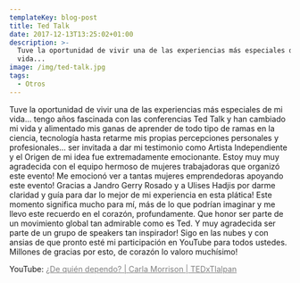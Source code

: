 ```yaml
---
templateKey: blog-post
title: Ted Talk
date: 2017-12-13T13:25:02+01:00
description: >-
  Tuve la oportunidad de vivir una de las experiencias más especiales de mi
  vida... 
image: /img/ted-talk.jpg
tags:
  - Otros
---
```

<p>Tuve la oportunidad de vivir una de las experiencias m&aacute;s&nbsp;especiales de mi vida... tengo a&ntilde;os fascinada con las conferencias Ted Talk y han cambiado mi vida y alimentado mis ganas de aprender de todo tipo de ramas en la ciencia, tecnolog&iacute;a hasta retarme mis propias percepciones personales y profesionales... ser invitada a dar mi testimonio como Artista Independiente y el Origen de mi idea fue extremadamente emocionante. Estoy muy muy agradecida con el equipo hermoso de mujeres trabajadoras que organiz&oacute; este evento! Me emocion&oacute; ver a tantas mujeres emprendedoras apoyando este evento! Gracias a Jandro Gerry Rosado y a Ulises Hadjis por darme claridad y gu&iacute;a para dar lo mejor de mi experiencia en esta pl&aacute;tica! Este momento significa mucho para m&iacute;, m&aacute;s de lo que podr&iacute;an imaginar y me llevo este recuerdo en el coraz&oacute;n, profundamente. Que honor ser parte de un movimiento global tan admirable como es Ted. Y muy agradecida ser parte de un grupo de speakers tan inspirador! Sigo en las nubes y con ansias de que pronto est&eacute; mi participaci&oacute;n en YouTube para todos ustedes. Millones de gracias por esto, de coraz&oacute;n lo valoro much&iacute;simo!&nbsp;</p>



<p>YouTube:&nbsp;<a href="https://www.youtube.com/watch?v=V_KOZyBLUDA" style="color:#808080; text-decoration:underline;" target="_blank">&iquest;De qui&eacute;n dependo? | Carla Morrison | TEDxTlalpan</a></p>
